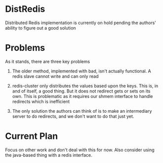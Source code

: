 DistRedis
=========
Distributed Redis implementation is currently on hold pending the authors' ability to figure out a good solution

Problems
=========

As it stands, there are three key problems

1. The older method, implemented with bad, isn't actually functional. A redis slave cannot write and can only read

2.  redis-cluster only distributes the values based upon the keys. This is, in and of itself, a good thing. But it does not redirect gets or sets on its own.
This is problematic as it requires our shmem interface to handle redirects which is inefficient

3. The only solution the authors can think of is to make an intermediary server to do redirects, and we don't want to do that just yet.

Current Plan
=========
Focus on other work and don't deal with this for now. Also consider using the java-based thing with a redis interface.
